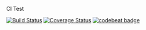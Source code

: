 CI Test

[![Build Status](https://img.shields.io/travis/Galen-Yip/mocha_test.svg?style=flat-square)](https://travis-ci.org/Galen-Yip/mocha_test)
[![Coverage Status](https://img.shields.io/coveralls/Galen-Yip/mocha_test.svg?style=flat-square)](https://coveralls.io/github/Galen-Yip/mocha_test?branch=master)
[![codebeat badge](https://codebeat.co/badges/49f760aa-f6cc-4b69-a1f8-00f9a346f44c)](https://codebeat.co/projects/github-com-galen-yip-mocha_test-master)
